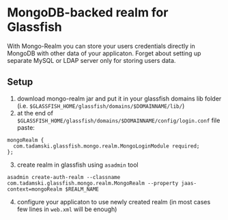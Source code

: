 MongoDB-backed realm for Glassfish
===========

With Mongo-Realm you can store your users credentials directly in MongoDB with other data of your applicaton. Forget about setting up separate MySQL or LDAP server only for storing users data.

Setup
----------

 1. download mongo-realm jar and put it in your glassfish domains lib folder (i.e. `$GLASSFISH_HOME/glassfish/domains/$DOMAINNAME/lib/`)
 2. at the end of `$GLASSFISH_HOME/glassfish/domains/$DOMAINNAME/config/login.conf` file paste:

 ```
 mongoRealm { 
   com.tadamski.glassfish.mongo.realm.MongoLoginModule required; 
 };
 ```
 3. create realm in glassfish using `asadmin` tool
 
 ```
 asadmin create-auth-realm --classname com.tadamski.glassfish.mongo.realm.MongoRealm --property jaas-context=mongoRealm $REALM_NAME
 ```
 4. configure your applicaton to use newly created realm (in most cases few lines in `web.xml` will be enough)